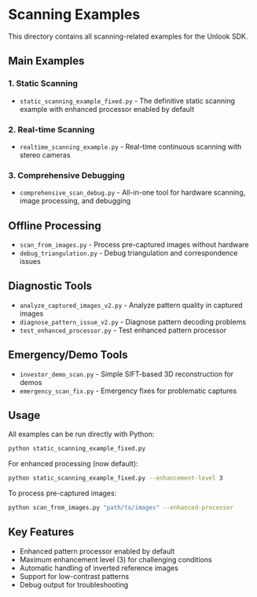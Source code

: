 # Scanning Examples

This directory contains all scanning-related examples for the Unlook SDK.

## Main Examples

### 1. Static Scanning
- `static_scanning_example_fixed.py` - The definitive static scanning example with enhanced processor enabled by default

### 2. Real-time Scanning  
- `realtime_scanning_example.py` - Real-time continuous scanning with stereo cameras

### 3. Comprehensive Debugging
- `comprehensive_scan_debug.py` - All-in-one tool for hardware scanning, image processing, and debugging

## Offline Processing

- `scan_from_images.py` - Process pre-captured images without hardware
- `debug_triangulation.py` - Debug triangulation and correspondence issues

## Diagnostic Tools

- `analyze_captured_images_v2.py` - Analyze pattern quality in captured images
- `diagnose_pattern_issue_v2.py` - Diagnose pattern decoding problems
- `test_enhanced_processor.py` - Test enhanced pattern processor

## Emergency/Demo Tools

- `investor_demo_scan.py` - Simple SIFT-based 3D reconstruction for demos
- `emergency_scan_fix.py` - Emergency fixes for problematic captures

## Usage

All examples can be run directly with Python:

```bash
python static_scanning_example_fixed.py
```

For enhanced processing (now default):
```bash
python static_scanning_example_fixed.py --enhancement-level 3
```

To process pre-captured images:
```bash
python scan_from_images.py "path/to/images" --enhanced-processor
```

## Key Features

- Enhanced pattern processor enabled by default
- Maximum enhancement level (3) for challenging conditions
- Automatic handling of inverted reference images
- Support for low-contrast patterns
- Debug output for troubleshooting